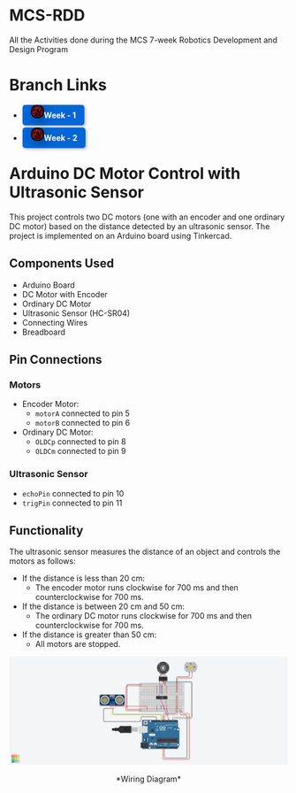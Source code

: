 # MCS-RDD
All the Activities done during the MCS 7-week  Robotics Development and Design Program

# Branch Links
- <a href="https://github.com/Optsipez/MCS-RDD.git" style="color: white; text-decoration: none; font-weight: bold; background-color: #0366d6; padding: 10px 15px; border-radius: 5px; box-shadow: 2px 2px 5px rgba(0,0,0,0.3);" onmouseover="this.style.backgroundColor='#ff6347'" onmouseout="this.style.backgroundColor='#0366d6'"><img src="RDD.jpeg" alt="Week - 1" title="Week - 1" style="width: 20px; border: 2px solid #000; border-radius: 10px; box-shadow: 5px 5px 15px rgba(0,0,0,0.3);"/>Week - 1 </a>

- <a href="https://github.com/Optsipez/MCS-RDD/tree/Week-2" style="color: white; text-decoration: none; font-weight: bold; background-color: #0366d6; padding: 10px 15px; border-radius: 5px; box-shadow: 2px 2px 5px rgba(0,0,0,0.3);" onmouseover="this.style.backgroundColor='#ff6347'" onmouseout="this.style.backgroundColor='#0366d6'"><img src="RDD.jpeg" alt="Week - 2" title="Week - 2" style="width: 20px; border: 2px solid #000; border-radius: 10px; box-shadow: 5px 5px 15px rgba(0,0,0,0.3);"/>Week - 2 </a>
# Arduino DC Motor Control with Ultrasonic Sensor

This project controls two DC motors (one with an encoder and one ordinary DC motor) based on the distance detected by an ultrasonic sensor. The project is implemented on an Arduino board using Tinkercad.

## Components Used

- Arduino Board
- DC Motor with Encoder
- Ordinary DC Motor
- Ultrasonic Sensor (HC-SR04)
- Connecting Wires
- Breadboard

## Pin Connections

### Motors
- Encoder Motor:
  - `motorA` connected to pin 5
  - `motorB` connected to pin 6
- Ordinary DC Motor:
  - `OLDCp` connected to pin 8
  - `OLDCm` connected to pin 9

### Ultrasonic Sensor
- `echoPin` connected to pin 10
- `trigPin` connected to pin 11

## Functionality

The ultrasonic sensor measures the distance of an object and controls the motors as follows:

- If the distance is less than 20 cm:
  - The encoder motor runs clockwise for 700 ms and then counterclockwise for 700 ms.
- If the distance is between 20 cm and 50 cm:
  - The ordinary DC motor runs clockwise for 700 ms and then counterclockwise for 700 ms.
- If the distance is greater than 50 cm:
  - All motors are stopped.

![Wiring Diagram](Week-2/Ultrasonic-DC-Motor.png)
<p align="center">
  *Wiring Diagram*
</p>


